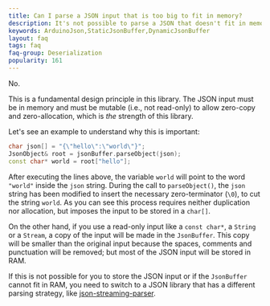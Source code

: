 ```yaml
---
title: Can I parse a JSON input that is too big to fit in memory?
description: It's not possible to parse a JSON that doesn't fit in memory
keywords: ArduinoJson,StaticJsonBuffer,DynamicJsonBuffer
layout: faq
tags: faq
faq-group: Deserialization
popularity: 161
---
```


No.

This is a fundamental design principle in this library.
The JSON input must be in memory and must be mutable (i.e., not read-only) to allow zero-copy and zero-allocation, which is *the* strength of this library.

Let's see an example to understand why this is important:

```c++
char json[] = "{\"hello\":\"world\"}";
JsonObject& root = jsonBuffer.parseObject(json);
const char* world = root["hello"];
```

After executing the lines above, the variable `world` will point to the word `"world"` inside the `json` string. During the call to `parseObject()`, the `json` string has been modified to insert the necessary zero-terminator (`\0`), to cut the string `world`.
As you can see this process requires neither duplication nor allocation, but imposes the input to be stored in a `char[]`.

On the other hand, if you use a read-only input like a `const char*`, a `String` or a `Stream`, a copy of the input will be made in the `JsonBuffer`. This copy will be smaller than the original input because the spaces, comments and punctuation will be removed; but most of the JSON input will be stored in RAM.

If this is not possible for you to store the JSON input or if the `JsonBuffer` cannot fit in RAM, you need to switch to a JSON library that has a different parsing strategy, like [json-streaming-parser](https://github.com/squix78/json-streaming-parser).
